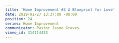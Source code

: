 ```yaml
---
title: 'Home Improvement #3 A Blueprint for Love'
date: 2019-01-27 13:37:00 -08:00
position: 24
series: Home Improvement
communicator: Pastor Jason Graves
vimeo_id: 314114433
---
```


